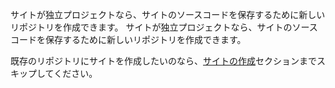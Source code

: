サイトが独立プロジェクトなら、サイトのソースコードを保存するために新しいリポジトリを作成できます。 サイトが独立プロジェクトなら、サイトのソースコードを保存するために新しいリポジトリを作成できます。

既存のリポジトリにサイトを作成したいのなら、[サイトの作成](#creating-your-site)セクションまでスキップしてください。
